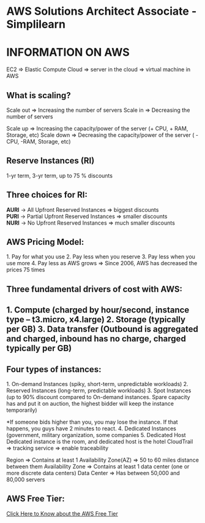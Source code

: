 # AWS Solutions Architect Associate - Simplilearn

<h1>INFORMATION ON AWS</h1>

EC2 => Elastic Compute Cloud => server in the cloud => virtual machine in AWS

<h2>What is scaling?</h2>
Scale out => Increasing the number of servers
Scale in => Decreasing the number of servers

Scale up => Increasing the capacity/power of the server (+ CPU, + RAM, Storage, etc)
Scale down  => Decreasing the capacity/power of the server ( - CPU,  -RAM, Storage, etc)


<h2>Reserve Instances (RI)</h2>
1-yr term, 3-yr term, up to 75 % discounts

<h2>Three choices for RI:</h2>
<strong>AURI</strong> -> All Upfront Reserved Instances => biggest discounts<br/>
<strong>PURI</strong> -> Partial Upfront Reserved Instances => smaller discounts<br/>
<strong>NURI</strong> -> No Upfront Reserved Instances => much smaller discounts<br/>

<h2>AWS Pricing Model:</h2>
1.	Pay for what you use
2.	Pay less when you reserve
3.	Pay less when you use more
4.	Pay less as AWS grows => Since 2006, AWS has decreased the prices 75 times

<h2>Three fundamental drivers of cost with AWS:<h2>
1.	Compute (charged by hour/second, instance type – t3.micro, x4.large)
2.	Storage (typically per GB)
3.	Data transfer (Outbound is aggregated and charged, inbound has no charge, charged typically per GB)


<h2>Four types of instances:</h2>
1.	On-demand Instances (spiky, short-term, unpredictable workloads)
2.	Reserved Instances (long-term, predictable workloads)
3.	Spot Instances (up to 90% discount compared to On-demand instances. Spare capacity has and put it on auction, the highest bidder will keep the instance temporarily)

*If someone bids higher than you, you may lose the instance. If that happens, you guys have 2 minutes to react. 
4.	Dedicated Instances (government, military organization, some companies
5.	Dedicated Host 
Dedicated instance is the room, and dedicated host is the hotel
CloudTrail => tracking service => enable traceability 

Region => Contains at least 1 Availability Zone(AZ) => 50 to 60 miles distance between them
Availability Zone => Contains at least 1 data center (one or more discrete data centers)
Data Center => Has between 50,000 and 80,000 servers

<h2>AWS Free Tier:</h2>
<a href="https://aws.amazon.com/free" target="_blank">Click Here to Know about the AWS Free Tier</a>

